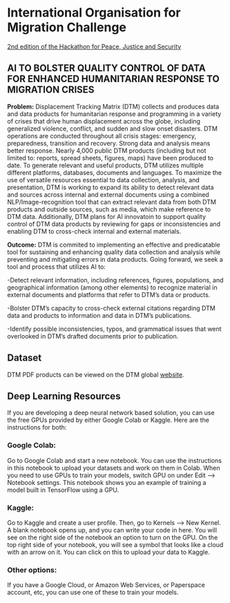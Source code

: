 # International Organisation for Migration Challenge
[2nd edition of the Hackathon for Peace, Justice and Security](https://www.hackathonforgood.org)


## AI TO BOLSTER QUALITY CONTROL OF DATA FOR ENHANCED HUMANITARIAN RESPONSE TO MIGRATION CRISES  
**Problem:** Displacement Tracking Matrix (DTM) collects and produces data and data products for humanitarian response and programming  in a variety of crises that drive human displacement across the globe, including generalized violence, conflict, and sudden and slow onset disasters. DTM operations are conducted throughout all crisis stages: emergency, preparedness, transition and recovery. Strong data and analysis means better response. Nearly 4,000 public DTM products (including but not limited to: reports, spread sheets, figures, maps) have been produced to date. To generate relevant and useful products, DTM utilizes multiple different platforms, databases, documents and languages. To maximize the use of versatile resources essential to data collection, analysis, and presentation, DTM is working to expand its ability to detect relevant data and sources across internal and external documents using a combined NLP/Image-recognition tool that can extract relevant data from both DTM products and outside sources, such as media, which make reference to DTM data. Additionally, DTM plans for AI innovatoin to support quality control of DTM data products by reviewing for gaps or inconsistencies and enabling DTM to cross-check internal and external materials.  

**Outcome:** DTM is commited to implementing an effective and predicatable tool for sustaining and enhancing quality data collection and analysis while preventing and mitigating errors in data products. Going forward, we seek a tool and process that utilizes AI to: 

-Detect relevant information, including references, figures, populations, and geographical information (among other elements) to recognize material in external documents and platforms that refer to DTM’s data or products. 

-Bolster DTM’s capacity to cross-check external citations regarding DTM data and products to information and data in DTM’s publications. 

-Identify possible inconsistencies, typos, and grammatical issues that went overlooked in DTM’s drafted documents prior to publication.

## Dataset
DTM PDF products can be viewed on the DTM global [website](https://www.globaldtm.info).


## Deep Learning Resources
If you are developing a deep neural network based solution, you can use the free GPUs provided by either Google Colab or Kaggle. Here are the instructions for both:

### Google Colab:
Go to Google Colab and start a new notebook. You can use the instructions in this notebook to upload your datasets and work on them in Colab. When you need to use GPUs to train your models, switch GPU on under Edit --> Notebook settings. This notebook shows you an example of training a model built in TensorFlow using a GPU.

### Kaggle:
Go to Kaggle and create a user profile. Then, go to Kernels --> New Kernel. A blank notebook opens up, and you can write your code in here. You will see on the right side of the notebook an option to turn on the GPU. On the top right side of your notebook, you will see a symbol that looks like a cloud with an arrow on it. You can click on this to upload your data to Kaggle.

### Other options:
If you have a Google Cloud, or Amazon Web Services, or Paperspace account, etc, you can use one of these to train your models.
